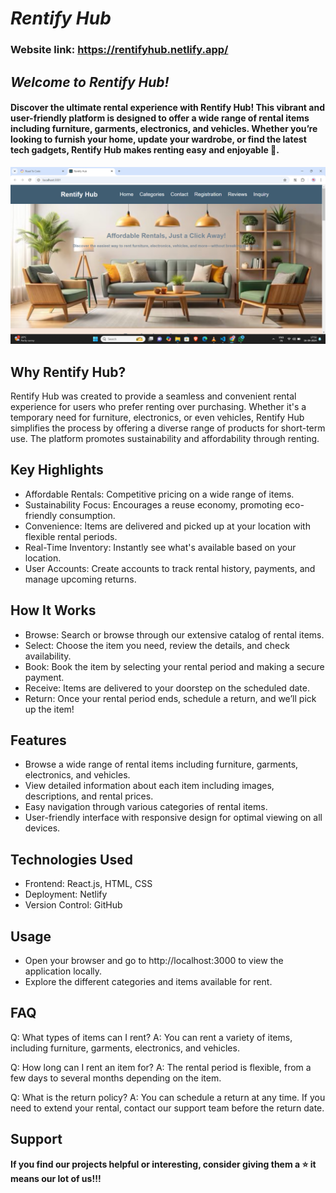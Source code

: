 # ***Rentify Hub***
### Website link: https://rentifyhub.netlify.app/

## ***Welcome to Rentify Hub!***
#### Discover the ultimate rental experience with Rentify Hub! This vibrant and user-friendly platform is designed to offer a wide range of rental items including furniture, garments, electronics, and vehicles. Whether you’re looking to furnish your home, update your wardrobe, or find the latest tech gadgets, Rentify Hub makes renting easy and enjoyable 🌟.

![screenshots](./src/Views/Home/Img/Web.png)

## Why Rentify Hub?
Rentify Hub was created to provide a seamless and convenient rental experience for users who prefer renting over purchasing. Whether it's a temporary need for furniture, electronics, or even vehicles, Rentify Hub simplifies the process by offering a diverse range of products for short-term use. The platform promotes sustainability and affordability through renting.

## Key Highlights
- Affordable Rentals: Competitive pricing on a wide range of items.
- Sustainability Focus: Encourages a reuse economy, promoting eco-friendly consumption.
- Convenience: Items are delivered and picked up at your location with flexible rental periods.
- Real-Time Inventory: Instantly see what's available based on your location.
- User Accounts: Create accounts to track rental history, payments, and manage upcoming returns.

## How It Works
- Browse: Search or browse through our extensive catalog of rental items.
- Select: Choose the item you need, review the details, and check availability.
- Book: Book the item by selecting your rental period and making a secure payment.
- Receive: Items are delivered to your doorstep on the scheduled date.
- Return: Once your rental period ends, schedule a return, and we’ll pick up the item!

## Features

- Browse a wide range of rental items including furniture, garments, electronics, and vehicles.
- View detailed information about each item including images, descriptions, and rental prices.
- Easy navigation through various categories of rental items.
- User-friendly interface with responsive design for optimal viewing on all devices.

## Technologies Used
- Frontend: React.js, HTML, CSS
- Deployment: Netlify
- Version Control: GitHub

## Usage
- Open your browser and go to http://localhost:3000 to view the application locally.
- Explore the different categories and items available for rent.

## FAQ
Q: What types of items can I rent?
A: You can rent a variety of items, including furniture, garments, electronics, and vehicles.

Q: How long can I rent an item for?
A: The rental period is flexible, from a few days to several months depending on the item.

Q: What is the return policy?
A: You can schedule a return at any time. If you need to extend your rental, contact our support team before the return date.

## Support

**If you find our projects helpful or interesting, consider giving them a ⭐ it means our lot of us!!!**

